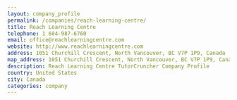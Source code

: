 ```yaml
---
layout: company_profile
permalink: /companies/reach-learning-centre/
title: Reach Learning Centre
telephone: 1 604-987-6760
email: office@reachlearningcentre.com
website: http://www.reachlearningcentre.com
address: 1051 Churchill Crescent, North Vancouver, BC V7P 1P9, Canada
map_address: 1051 Churchill Crescent, North Vancouver, BC V7P 1P9, Canada
description: Reach Learning Centre TutorCruncher Company Profile
country: United States
city: Canada
categories: company
---
```


